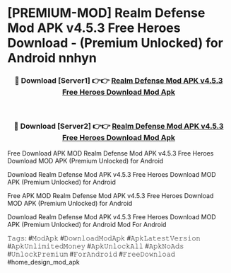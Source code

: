 # [PREMIUM-MOD] Realm Defense Mod APK v4.5.3 Free Heroes Download - (Premium Unlocked) for Android nnhyn



<div align="center">
<h3>🔴 Download [Server1] 👉👉 <a href="https://momento.my/?title=Realm_Defense_Mod_APK_v4.5.3_Free_Heroes_Download">Realm Defense Mod APK v4.5.3 Free Heroes Download Mod Apk</a></h3><br>

<h3>🔴 Download [Server2] 👉👉 <a href="https://momento.my/?title=Realm_Defense_Mod_APK_v4.5.3_Free_Heroes_Download">Realm Defense Mod APK v4.5.3 Free Heroes Download Mod Apk</a></h3>
</div>



Free Download APK MOD Realm Defense Mod APK v4.5.3 Free Heroes Download MOD APK (Premium Unlocked) for Android

Download Realm Defense Mod APK v4.5.3 Free Heroes Download MOD APK (Premium Unlocked) for Android

Free APK MOD Realm Defense Mod APK v4.5.3 Free Heroes Download MOD APK (Premium Unlocked) for Android

Download Realm Defense Mod APK v4.5.3 Free Heroes Download MOD APK (Premium Unlocked) for Android Mod For Android

𝚃𝚊𝚐𝚜: #𝙼𝚘𝚍𝙰𝚙𝚔 #𝙳𝚘𝚠𝚗𝚕𝚘𝚊𝚍𝙼𝚘𝚍𝙰𝚙𝚔 #𝙰𝚙𝚔𝙻𝚊𝚝𝚎𝚜𝚝𝚅𝚎𝚛𝚜𝚒𝚘𝚗 #𝙰𝚙𝚔𝚄𝚗𝚕𝚒𝚖𝚒𝚝𝚎𝚍𝙼𝚘𝚗𝚎𝚢 #𝙰𝚙𝚔𝚄𝚗𝚕𝚘𝚌𝚔𝙰𝚕𝚕 #𝙰𝚙𝚔𝙽𝚘𝙰𝚍𝚜 #𝚄𝚗𝚕𝚘𝚌𝚔𝙿𝚛𝚎𝚖𝚒𝚞𝚖 #𝙵𝚘𝚛𝙰𝚗𝚍𝚛𝚘𝚒𝚍 #𝙵𝚛𝚎𝚎𝙳𝚘𝚠𝚗𝚕𝚘𝚊𝚍 #home_design_mod_apk
